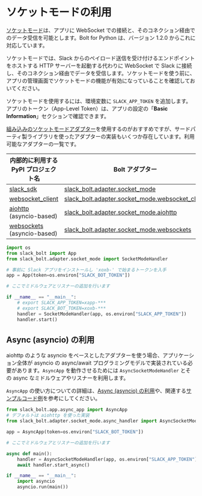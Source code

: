# ソケットモードの利用

[ソケットモード](/apis/events-api/using-socket-mode)は、アプリに WebSocket での接続と、そのコネクション経由でのデータ受信を可能とします。Bolt for Python は、バージョン 1.2.0 からこれに対応しています。

ソケットモードでは、Slack からのペイロード送信を受け付けるエンドポイントをホストする HTTP サーバーを起動する代わりに WebSocket で Slack に接続し、そのコネクション経由でデータを受信します。ソケットモードを使う前に、アプリの管理画面でソケットモードの機能が有効になっていることを確認しておいてください。

ソケットモードを使用するには、環境変数に `SLACK_APP_TOKEN` を追加します。アプリのトークン（App-Level Token）は、アプリの設定の「**Basic Information**」セクションで確認できます。 

[組み込みのソケットモードアダプター](https://github.com/slackapi/bolt-python/tree/main/slack_bolt/adapter/socket_mode/builtin)を使用するのがおすすめですが、サードパーティ製ライブラリを使ったアダプターの実装もいくつか存在しています。利用可能なアダプターの一覧です。

|内部的に利用する PyPI プロジェクト名|Bolt アダプター|
|-|-|
|[slack_sdk](https://pypi.org/project/slack-sdk/)|[slack_bolt.adapter.socket_mode](https://github.com/slackapi/bolt-python/tree/main/slack_bolt/adapter/socket_mode/builtin)|
|[websocket_client](https://pypi.org/project/websocket_client/)|[slack_bolt.adapter.socket_mode.websocket_client](https://github.com/slackapi/bolt-python/tree/main/slack_bolt/adapter/socket_mode/websocket_client)|
|[aiohttp](https://pypi.org/project/aiohttp/) (asyncio-based)|[slack_bolt.adapter.socket_mode.aiohttp](https://github.com/slackapi/bolt-python/tree/main/slack_bolt/adapter/socket_mode/aiohttp)|
|[websockets](https://pypi.org/project/websockets/) (asyncio-based)|[slack_bolt.adapter.socket_mode.websockets](https://github.com/slackapi/bolt-python/tree/main/slack_bolt/adapter/socket_mode/websockets)|

```python
import os
from slack_bolt import App
from slack_bolt.adapter.socket_mode import SocketModeHandler

# 事前に Slack アプリをインストールし 'xoxb-' で始まるトークンを入手
app = App(token=os.environ["SLACK_BOT_TOKEN"])

# ここでミドルウェアとリスナーの追加を行います

if __name__ == "__main__":
    # export SLACK_APP_TOKEN=xapp-***
    # export SLACK_BOT_TOKEN=xoxb-***
    handler = SocketModeHandler(app, os.environ["SLACK_APP_TOKEN"])
    handler.start()
```

## Async (asyncio) の利用

aiohttp のような asyncio をベースとしたアダプターを使う場合、アプリケーション全体が asyncio の async/await プログラミングモデルで実装されている必要があります。`AsyncApp` を動作させるためには `AsyncSocketModeHandler` とその async なミドルウェアやリスナーを利用します。

`AsyncApp` の使い方についての詳細は、[Async (asyncio) の利用](/tools/bolt-python/concepts/async)や、関連する[サンプルコード例](https://github.com/slackapi/bolt-python/tree/main/examples)を参考にしてください。

```python
from slack_bolt.app.async_app import AsyncApp
# デフォルトは aiohttp を使った実装
from slack_bolt.adapter.socket_mode.async_handler import AsyncSocketModeHandler

app = AsyncApp(token=os.environ["SLACK_BOT_TOKEN"])

# ここでミドルウェアとリスナーの追加を行います

async def main():
    handler = AsyncSocketModeHandler(app, os.environ["SLACK_APP_TOKEN"])
    await handler.start_async()

if __name__ == "__main__":
    import asyncio
    asyncio.run(main())
```